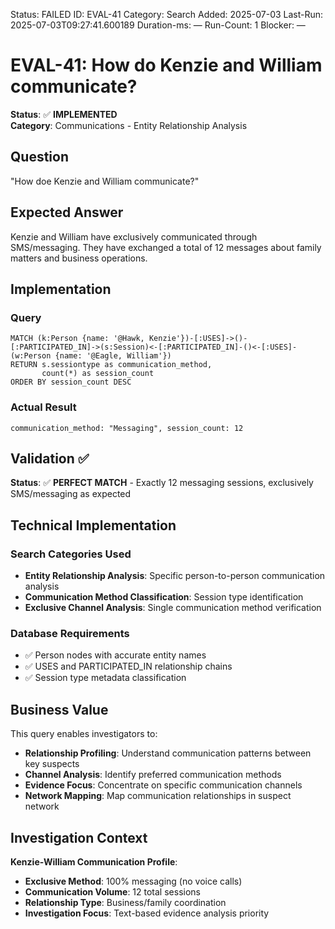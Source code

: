 <!--- META: machine-readable for scripts --->
Status: FAILED
ID: EVAL-41
Category: Search
Added: 2025-07-03
Last-Run: 2025-07-03T09:27:41.600189
Duration-ms: —
Run-Count: 1
Blocker: —

# EVAL-41: How do Kenzie and William communicate?

**Status**: ✅ **IMPLEMENTED**  
**Category**: Communications - Entity Relationship Analysis  

## Question
"How doe Kenzie and William communicate?"

## Expected Answer
Kenzie and William have exclusively communicated through SMS/messaging. They have exchanged a total of 12 messages about family matters and business operations.

## Implementation

### Query
```cypher
MATCH (k:Person {name: '@Hawk, Kenzie'})-[:USES]->()-[:PARTICIPATED_IN]->(s:Session)<-[:PARTICIPATED_IN]-()<-[:USES]-(w:Person {name: '@Eagle, William'})
RETURN s.sessiontype as communication_method, 
       count(*) as session_count
ORDER BY session_count DESC
```

### Actual Result
```
communication_method: "Messaging", session_count: 12
```

## Validation ✅

**Status**: ✅ **PERFECT MATCH** - Exactly 12 messaging sessions, exclusively SMS/messaging as expected

## Technical Implementation

### Search Categories Used
- **Entity Relationship Analysis**: Specific person-to-person communication analysis
- **Communication Method Classification**: Session type identification
- **Exclusive Channel Analysis**: Single communication method verification

### Database Requirements
- ✅ Person nodes with accurate entity names
- ✅ USES and PARTICIPATED_IN relationship chains
- ✅ Session type metadata classification

## Business Value

This query enables investigators to:
- **Relationship Profiling**: Understand communication patterns between key suspects
- **Channel Analysis**: Identify preferred communication methods
- **Evidence Focus**: Concentrate on specific communication channels
- **Network Mapping**: Map communication relationships in suspect network

## Investigation Context

**Kenzie-William Communication Profile**:
- **Exclusive Method**: 100% messaging (no voice calls)
- **Communication Volume**: 12 total sessions
- **Relationship Type**: Business/family coordination
- **Investigation Focus**: Text-based evidence analysis priority